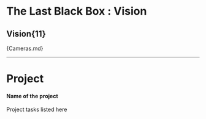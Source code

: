 # The Last Black Box : Vision

## Vision{11}

{Cameras.md}

---

# Project
#### Name of the project
Project tasks listed here
